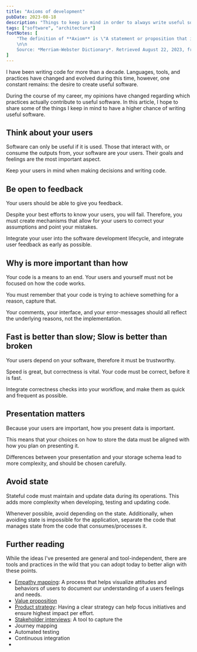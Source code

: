 ```yaml
---
title: "Axioms of development"
pubDate: 2023-08-18
description: "Things to keep in mind in order to always write useful software"
tags: ["software", "architecture"]
footNotes: [
    "The definition of **Axiom** is \"A statement or proposition that is regarded as being established, accepted, or self-evidently true\".
    \n\n
    Source: *Merriam-Webster Dictionary*. Retrieved August 22, 2023, from [https://www.merriam-webster.com/dictionary/axiom](https://www.merriam-webster.com/dictionary/axiom)"
]
---
```


I have been writing code for more than a decade. Languages, tools, and practices have changed and evolved during this time, however, one constant remains: the desire to create useful software.

During the course of my career, my opinions have changed regarding which practices actually contribute to useful software. In this article, I hope to share some of the things I keep in mind to have a higher chance of writing useful software.

## Think about your users

Software can only be useful if it is used. Those that interact with, or consume the outputs from, your software are your users. Their goals and feelings are the most important aspect.

Keep your users in mind when making decisions and writing code.

## Be open to feedback

Your users should be able to give you feedback.

Despite your best efforts to know your users, you will fail. Therefore, you must create mechanisms that allow for your users to correct your assumptions and point your mistakes.

Integrate your user into the software development lifecycle, and integrate user feedback as early as possible.

## Why is more important than how

Your code is a means to an end. Your users and yourself must not be focused on how the code works.

You must remember that your code is trying to achieve something for a reason, capture that.

Your comments, your interface, and your error-messages should all reflect the underlying reasons, not the implementation.

## Fast is better than slow; Slow is better than broken

Your users depend on your software, therefore it must be trustworthy.

Speed is great, but correctness is vital. Your code must be correct, before it is fast.

Integrate correctness checks into your workflow, and make them as quick and frequent as possible.

## Presentation matters

Because your users are important, how you present data is important.

This means that your choices on how to store the data must be aligned with how you plan on presenting it.

Differences between your presentation and your storage schema lead to more complexity, and should be chosen carefully.

## Avoid state

Stateful code must maintain and update data during its operations. This adds more complexity when developing, testing and updating code.

Whenever possible, avoid depending on the state. Additionally, when avoiding state is impossible for the application, separate the code that manages state from the code that consumes/processes it.

## Further reading

While the ideas I've presented are general and tool-independent, there are tools and practices in the wild that you can adopt today to better align with these points.

- [Empathy mapping](https://www.mindtools.com/abtn3bi/empathy-mapping): A process that helps visualize attitudes and behaviors of users to document our understanding of a users feelings and needs.
- [Value proposition](https://en.wikipedia.org/wiki/Value_proposition)
- [Product strategy](https://articles.centercentre.com/what-is-good-product-strategy/): Having a clear strategy can help focus initiatives and ensure highest impact per effort.
- [Stakeholder interviews](https://cognition.happycog.com/article/better-stakeholder-interviews): A tool to capture the 
- Journey mapping
- Automated testing
- Continuous integration
- 